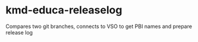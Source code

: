 # kmd-educa-releaselog
Compares two git branches, connects to VSO to get PBI names and prepare release log
